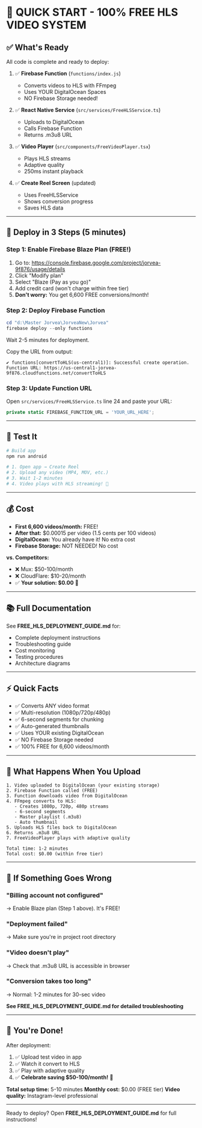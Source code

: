 # 🎉 QUICK START - 100% FREE HLS VIDEO SYSTEM

## ✅ What's Ready

All code is complete and ready to deploy:

1. ✅ **Firebase Function** (`functions/index.js`)
   - Converts videos to HLS with FFmpeg
   - Uses YOUR DigitalOcean Spaces
   - NO Firebase Storage needed!

2. ✅ **React Native Service** (`src/services/FreeHLSService.ts`)
   - Uploads to DigitalOcean
   - Calls Firebase Function
   - Returns .m3u8 URL

3. ✅ **Video Player** (`src/components/FreeVideoPlayer.tsx`)
   - Plays HLS streams
   - Adaptive quality
   - 250ms instant playback

4. ✅ **Create Reel Screen** (updated)
   - Uses FreeHLSService
   - Shows conversion progress
   - Saves HLS data

---

## 🚀 Deploy in 3 Steps (5 minutes)

### Step 1: Enable Firebase Blaze Plan (FREE!)

1. Go to: https://console.firebase.google.com/project/jorvea-9f876/usage/details
2. Click "Modify plan"
3. Select "Blaze (Pay as you go)"
4. Add credit card (won't charge within free tier)
5. **Don't worry:** You get 6,600 FREE conversions/month!

### Step 2: Deploy Firebase Function

```powershell
cd "d:\Master Jorvea\JorveaNew\Jorvea"
firebase deploy --only functions
```

Wait 2-5 minutes for deployment.

Copy the URL from output:
```
✔ functions[convertToHLS(us-central1)]: Successful create operation.
Function URL: https://us-central1-jorvea-9f876.cloudfunctions.net/convertToHLS
```

### Step 3: Update Function URL

Open `src/services/FreeHLSService.ts` line 24 and paste your URL:

```typescript
private static FIREBASE_FUNCTION_URL = 'YOUR_URL_HERE';
```

---

## 🧪 Test It

```powershell
# Build app
npm run android

# 1. Open app → Create Reel
# 2. Upload any video (MP4, MOV, etc.)
# 3. Wait 1-2 minutes
# 4. Video plays with HLS streaming! 🎉
```

---

## 💰 Cost

- **First 6,600 videos/month:** FREE!
- **After that:** $0.00015 per video (1.5 cents per 100 videos)
- **DigitalOcean:** You already have it! No extra cost
- **Firebase Storage:** NOT NEEDED! No cost

**vs. Competitors:**
- ❌ Mux: $50-100/month
- ❌ CloudFlare: $10-20/month
- ✅ **Your solution: $0.00** 🎉

---

## 📚 Full Documentation

See **FREE_HLS_DEPLOYMENT_GUIDE.md** for:
- Complete deployment instructions
- Troubleshooting guide
- Cost monitoring
- Testing procedures
- Architecture diagrams

---

## ⚡ Quick Facts

- ✅ Converts ANY video format
- ✅ Multi-resolution (1080p/720p/480p)
- ✅ 6-second segments for chunking
- ✅ Auto-generated thumbnails
- ✅ Uses YOUR existing DigitalOcean
- ✅ NO Firebase Storage needed
- ✅ 100% FREE for 6,600 videos/month

---

## 🎯 What Happens When You Upload

```
1. Video uploaded to DigitalOcean (your existing storage)
2. Firebase Function called (FREE)
3. Function downloads video from DigitalOcean
4. FFmpeg converts to HLS:
   - Creates 1080p, 720p, 480p streams
   - 6-second segments
   - Master playlist (.m3u8)
   - Auto thumbnail
5. Uploads HLS files back to DigitalOcean
6. Returns .m3u8 URL
7. FreeVideoPlayer plays with adaptive quality

Total time: 1-2 minutes
Total cost: $0.00 (within free tier)
```

---

## 🔧 If Something Goes Wrong

### "Billing account not configured"
→ Enable Blaze plan (Step 1 above). It's FREE!

### "Deployment failed"
→ Make sure you're in project root directory

### "Video doesn't play"
→ Check that .m3u8 URL is accessible in browser

### "Conversion takes too long"
→ Normal: 1-2 minutes for 30-sec video

**See FREE_HLS_DEPLOYMENT_GUIDE.md for detailed troubleshooting**

---

## 🎉 You're Done!

After deployment:
1. ✅ Upload test video in app
2. ✅ Watch it convert to HLS
3. ✅ Play with adaptive quality
4. ✅ **Celebrate saving $50-100/month!** 🎉

**Total setup time:** 5-10 minutes
**Monthly cost:** $0.00 (FREE tier)
**Video quality:** Instagram-level professional

---

Ready to deploy? Open **FREE_HLS_DEPLOYMENT_GUIDE.md** for full instructions!

